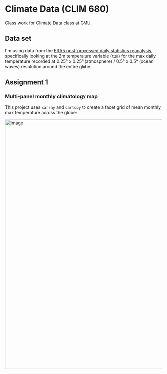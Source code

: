 # Climate Data (CLIM 680)
Class work for Climate Data class at GMU. 

## Data set
I'm using data from the [ERA5 post-processed daily statistics reanalysis](https://cds.climate.copernicus.eu/datasets/derived-era5-single-levels-daily-statistics?tab=overview), specifically looking at the 2m temperature variable (`t2m`) for the max daily temperature recorded at 0.25° x 0.25° (atmosphere) / 0.5° x 0.5° (ocean waves) resolution around the entire globe. 

## Assignment 1
### Multi-panel monthly climatology map

This project uses `xarray` and `cartopy` to create a facet grid of mean monthly max temperature across the globe: 

<img width="800" alt="image" src="https://github.com/user-attachments/assets/3ea5b104-3482-4a38-93ce-da9c5601135e" />
